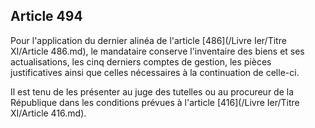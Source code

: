 Article 494
----
Pour l'application du dernier alinéa de l'article [486](/Livre Ier/Titre XI/Article 486.md), le mandataire conserve
l'inventaire des biens et ses actualisations, les cinq derniers comptes de
gestion, les pièces justificatives ainsi que celles nécessaires à la
continuation de celle-ci.

Il est tenu de les présenter au juge des tutelles ou au procureur de la
République dans les conditions prévues à l'article [416](/Livre Ier/Titre XI/Article 416.md).

